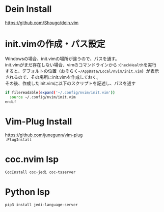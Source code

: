 # Dein Install
https://github.com/Shougo/dein.vim  
  
# init.vimの作成・パス設定
Windowsの場合、init.vimの場所が違うので、パスを通す。  
init.vimがまだ存在しない場合、vimのコマンドラインから`:CheckHealth`を実行すると、デフォルトの位置（おそらく`~/AppData/Local/nvim/init.vim`）が表示されるので、その場所にinit.vimを作成しておく。  
その後、作成したinit.vimに以下のスクリプトを記述し、パスを通す  
  
``` bash
if filereadable(expand('~/.config/nvim/init.vim'))
  source ~/.config/nvim/init.vim
endif
```

# Vim-Plug Install
https://github.com/junegunn/vim-plug  
`:PlugInstall`  
  
# coc.nvim lsp
`CocInstall coc-jedi coc-tsserver`  

# Python lsp
`pip3 install jedi-language-server`
